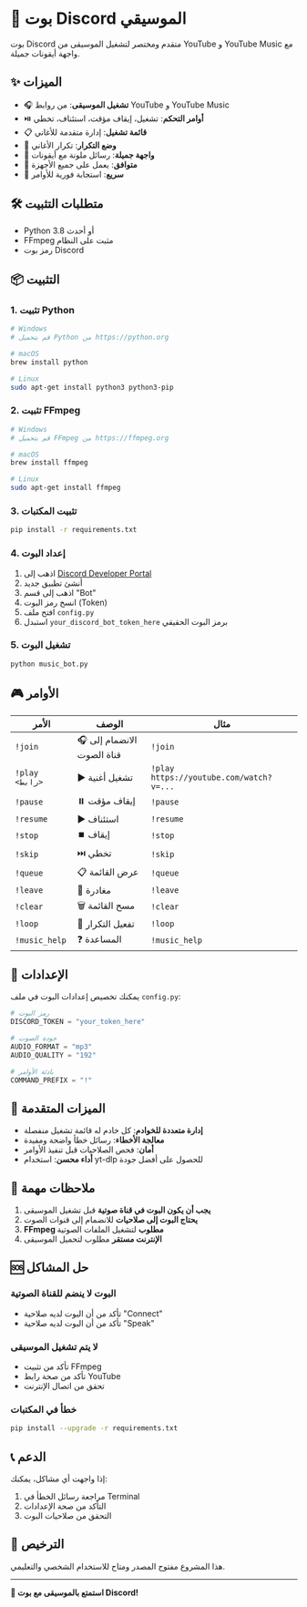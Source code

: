 # 🎵 بوت Discord الموسيقي

بوت Discord متقدم ومختصر لتشغيل الموسيقى من YouTube و YouTube Music مع واجهة أيقونات جميلة.

## ✨ الميزات

- 🎧 **تشغيل الموسيقى**: من روابط YouTube و YouTube Music
- ⏯️ **أوامر التحكم**: تشغيل، إيقاف مؤقت، استئناف، تخطي
- 📋 **قائمة تشغيل**: إدارة متقدمة للأغاني
- 🔁 **وضع التكرار**: تكرار الأغاني
- 🎨 **واجهة جميلة**: رسائل ملونة مع أيقونات
- 📱 **متوافق**: يعمل على جميع الأجهزة
- 🚀 **سريع**: استجابة فورية للأوامر

## 🛠️ متطلبات التثبيت

- Python 3.8 أو أحدث
- FFmpeg مثبت على النظام
- رمز بوت Discord

## 📦 التثبيت

### 1. تثبيت Python
```bash
# Windows
# قم بتحميل Python من https://python.org

# macOS
brew install python

# Linux
sudo apt-get install python3 python3-pip
```

### 2. تثبيت FFmpeg
```bash
# Windows
# قم بتحميل FFmpeg من https://ffmpeg.org

# macOS
brew install ffmpeg

# Linux
sudo apt-get install ffmpeg
```

### 3. تثبيت المكتبات
```bash
pip install -r requirements.txt
```

### 4. إعداد البوت
1. اذهب إلى [Discord Developer Portal](https://discord.com/developers/applications)
2. أنشئ تطبيق جديد
3. اذهب إلى قسم "Bot"
4. انسخ رمز البوت (Token)
5. افتح ملف `config.py`
6. استبدل `your_discord_bot_token_here` برمز البوت الحقيقي

### 5. تشغيل البوت
```bash
python music_bot.py
```

## 🎮 الأوامر

| الأمر | الوصف | مثال |
|-------|--------|------|
| `!join` | 🎧 الانضمام إلى قناة الصوت | `!join` |
| `!play <رابط>` | ▶️ تشغيل أغنية | `!play https://youtube.com/watch?v=...` |
| `!pause` | ⏸️ إيقاف مؤقت | `!pause` |
| `!resume` | ▶️ استئناف | `!resume` |
| `!stop` | ⏹️ إيقاف | `!stop` |
| `!skip` | ⏭️ تخطي | `!skip` |
| `!queue` | 📋 عرض القائمة | `!queue` |
| `!leave` | 🚪 مغادرة | `!leave` |
| `!clear` | 🗑️ مسح القائمة | `!clear` |
| `!loop` | 🔁 تفعيل التكرار | `!loop` |
| `!music_help` | ❓ المساعدة | `!music_help` |

## 🔧 الإعدادات

يمكنك تخصيص إعدادات البوت في ملف `config.py`:

```python
# رمز البوت
DISCORD_TOKEN = "your_token_here"

# جودة الصوت
AUDIO_FORMAT = "mp3"
AUDIO_QUALITY = "192"

# بادئة الأوامر
COMMAND_PREFIX = "!"
```

## 🚀 الميزات المتقدمة

- **إدارة متعددة للخوادم**: كل خادم له قائمة تشغيل منفصلة
- **معالجة الأخطاء**: رسائل خطأ واضحة ومفيدة
- **أمان**: فحص الصلاحيات قبل تنفيذ الأوامر
- **أداء محسن**: استخدام yt-dlp للحصول على أفضل جودة

## 📝 ملاحظات مهمة

1. **يجب أن يكون البوت في قناة صوتية** قبل تشغيل الموسيقى
2. **يحتاج البوت إلى صلاحيات** للانضمام إلى قنوات الصوت
3. **FFmpeg مطلوب** لتشغيل الملفات الصوتية
4. **الإنترنت مستقر** مطلوب لتحميل الموسيقى

## 🆘 حل المشاكل

### البوت لا ينضم للقناة الصوتية
- تأكد من أن البوت لديه صلاحية "Connect"
- تأكد من أن البوت لديه صلاحية "Speak"

### لا يتم تشغيل الموسيقى
- تأكد من تثبيت FFmpeg
- تأكد من صحة رابط YouTube
- تحقق من اتصال الإنترنت

### خطأ في المكتبات
```bash
pip install --upgrade -r requirements.txt
```

## 📞 الدعم

إذا واجهت أي مشاكل، يمكنك:
1. مراجعة رسائل الخطأ في Terminal
2. التأكد من صحة الإعدادات
3. التحقق من صلاحيات البوت

## 📄 الترخيص

هذا المشروع مفتوح المصدر ومتاح للاستخدام الشخصي والتعليمي.

---

**🎵 استمتع بالموسيقى مع بوت Discord!**
